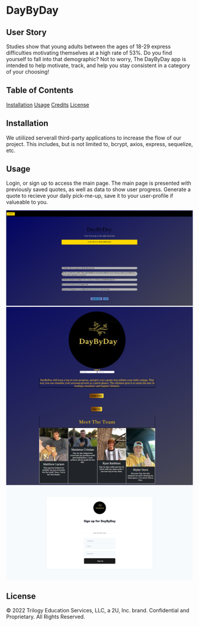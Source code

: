 # DayByDay

## User Story

Studies show that young adults between the ages of 18-29 express difficulties motivating themselves at a high rate of 53%. Do you find yourself to fall into that demographic? Not to worry, The DayByDay app is intended to help motivate, track, and help you stay consistent in a category of your choosing! 

## Table of Contents

[Installation](#installation)
[Usage](#usage)
[Credits](#credits)
[License](#license)

## Installation

We utiilized serverall third-party applications to increase the flow of our project. This includes, but is not limited to, bcrypt, axios, express, sequelize, etc.

## Usage

Login, or sign up to access the main page. The main page is presented with previously saved quotes, as well as data to show user progress. Generate a quote to recieve your daily pick-me-up, save it to your user-profile if valueable to you. 

![mainUI](./public/img/homepage-styled.png)
![login](./public/img/login-styled.png)
![signup](./public/img/signup%20capture.JPG)

## License 

© 2022 Trilogy Education Services, LLC, a 2U, Inc. brand. Confidential and Proprietary. All Rights Reserved.



